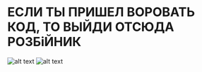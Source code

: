 # ЕСЛИ ТЫ ПРИШЕЛ ВОРОВАТЬ КОД, ТО ВЫЙДИ ОТСЮДА РОЗБiЙНИК
![alt text](https://github.com/Kladmen228/readmes/blob/master/rob.jpg)
![alt text](https://github.com/Kladmen228/readmes/blob/master/kurs/kurs.png)
